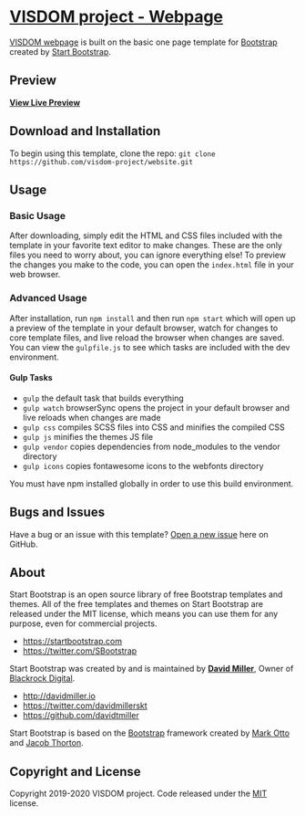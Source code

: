 # [VISDOM project - Webpage](https://visdom-project.github.io/website/)

[VISDOM webpage](https://visdom-project.github.io/website/) is built on the basic one page template for [Bootstrap](http://getbootstrap.com/) created by [Start Bootstrap](http://startbootstrap.com/).

## Preview

**[View Live Preview](https://visdom-project.github.io/website/)**

## Download and Installation

To begin using this template, clone the repo: `git clone https://github.com/visdom-project/website.git`

## Usage

### Basic Usage

After downloading, simply edit the HTML and CSS files included with the template in your favorite text editor to make changes. These are the only files you need to worry about, you can ignore everything else! To preview the changes you make to the code, you can open the `index.html` file in your web browser.

### Advanced Usage

After installation, run `npm install` and then run `npm start` which will open up a preview of the template in your default browser, watch for changes to core template files, and live reload the browser when changes are saved. You can view the `gulpfile.js` to see which tasks are included with the dev environment.

#### Gulp Tasks

- `gulp` the default task that builds everything
- `gulp watch` browserSync opens the project in your default browser and live reloads when changes are made
- `gulp css` compiles SCSS files into CSS and minifies the compiled CSS
- `gulp js` minifies the themes JS file
- `gulp vendor` copies dependencies from node_modules to the vendor directory
- `gulp icons` copies fontawesome icons to the webfonts directory

You must have npm installed globally in order to use this build environment.

## Bugs and Issues

Have a bug or an issue with this template? [Open a new issue](https://github.com/visdom-project/website/issues) here on GitHub.

## About

Start Bootstrap is an open source library of free Bootstrap templates and themes. All of the free templates and themes on Start Bootstrap are released under the MIT license, which means you can use them for any purpose, even for commercial projects.

* https://startbootstrap.com
* https://twitter.com/SBootstrap

Start Bootstrap was created by and is maintained by **[David Miller](http://davidmiller.io/)**, Owner of [Blackrock Digital](http://blackrockdigital.io/).

* http://davidmiller.io
* https://twitter.com/davidmillerskt
* https://github.com/davidtmiller

Start Bootstrap is based on the [Bootstrap](http://getbootstrap.com/) framework created by [Mark Otto](https://twitter.com/mdo) and [Jacob Thorton](https://twitter.com/fat).

## Copyright and License

Copyright 2019-2020 VISDOM project. Code released under the [MIT](https://github.com/visdom-project/website/blob/master/LICENSE) license.
